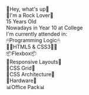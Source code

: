 🤘Hey, what's up🤘<br>
🎸I'm a Rock Lover🎸<br>
15 Years Old<br>
Nowadays in Year 10 at College<br>
I'm currently attended in:<br>
🖱Programming Logic🖱<br>
👩‍💻HTML5 & CSS3👩‍💻<br>
📦Flexbox📦<br>
📱Responsive Layouts📱<br>
🧱CSS Grid🧱<br>
📁CSS Architecture📁<br>
🧰Hardware🧰<br>
📊Office Pack📊<br>
